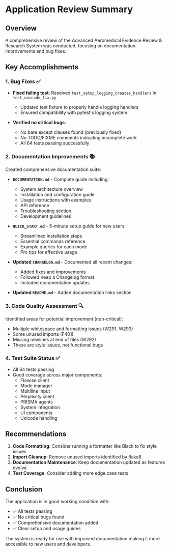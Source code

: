 # Application Review Summary

## Overview

A comprehensive review of the Advanced Aeromedical Evidence Review & Research System was conducted, focusing on documentation improvements and bug fixes.

## Key Accomplishments

### 1. Bug Fixes ✅

- **Fixed failing test**: Resolved `test_setup_logging_creates_handlers` in `test_unicode_fix.py`
  - Updated test fixture to properly handle logging handlers
  - Ensured compatibility with pytest's logging system
  
- **Verified no critical bugs**: 
  - No bare except clauses found (previously fixed)
  - No TODO/FIXME comments indicating incomplete work
  - All 64 tests passing successfully

### 2. Documentation Improvements 📚

Created comprehensive documentation suite:

- **`DOCUMENTATION.md`** - Complete guide including:
  - System architecture overview
  - Installation and configuration guide
  - Usage instructions with examples
  - API reference
  - Troubleshooting section
  - Development guidelines

- **`QUICK_START.md`** - 5-minute setup guide for new users:
  - Streamlined installation steps
  - Essential commands reference
  - Example queries for each mode
  - Pro tips for effective usage

- **Updated `CHANGELOG.md`** - Documented all recent changes:
  - Added fixes and improvements
  - Followed Keep a Changelog format
  - Included documentation updates

- **Updated `README.md`** - Added documentation links section

### 3. Code Quality Assessment 🔍

Identified areas for potential improvement (non-critical):

- Multiple whitespace and formatting issues (W291, W293)
- Some unused imports (F401)
- Missing newlines at end of files (W292)
- These are style issues, not functional bugs

### 4. Test Suite Status ✅

- All 64 tests passing
- Good coverage across major components:
  - Flowise client
  - Mode manager
  - Multiline input
  - Perplexity client
  - PRISMA agents
  - System integration
  - UI components
  - Unicode handling

## Recommendations

1. **Code Formatting**: Consider running a formatter like Black to fix style issues
2. **Import Cleanup**: Remove unused imports identified by flake8
3. **Documentation Maintenance**: Keep documentation updated as features evolve
4. **Test Coverage**: Consider adding more edge case tests

## Conclusion

The application is in good working condition with:
- ✅ All tests passing
- ✅ No critical bugs found
- ✅ Comprehensive documentation added
- ✅ Clear setup and usage guides

The system is ready for use with improved documentation making it more accessible to new users and developers.
